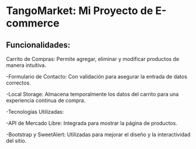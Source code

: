 # TangoMarket: Mi Proyecto de E-commerce
## Funcionalidades:
Carrito de Compras: Permite agregar, eliminar y modificar productos de manera intuitiva.

-Formulario de Contacto: Con validación para asegurar la entrada de datos correctos.

-Local Storage: Almacena temporalmente los datos del carrito para una experiencia continua de compra.

-Tecnologías Utilizadas:

-API de Mercado Libre: Integrada para mostrar la página de productos.

-Bootstrap y SweetAlert: Utilizadas para mejorar el diseño y la interactividad del sitio.
